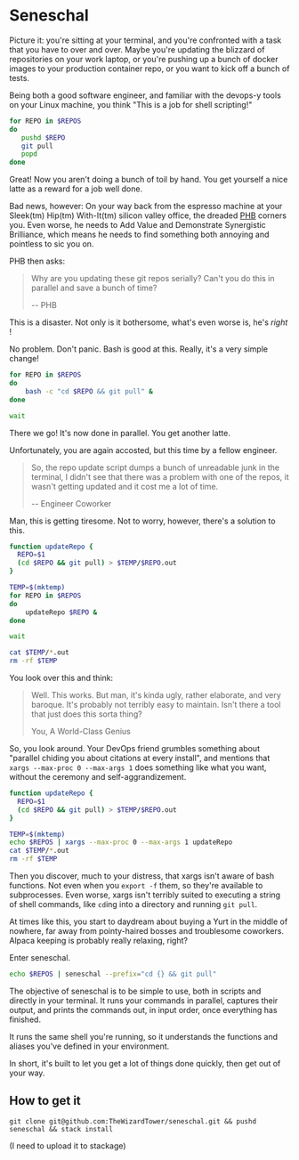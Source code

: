 # Seneschal

Picture it: you're sitting at your terminal, and you're confronted with a task
that you have to over and over. Maybe you're updating the blizzard of
repositories on your work laptop, or you're pushing up a bunch of docker images
to your production container repo, or you want to kick off a bunch of tests.

Being both a good software engineer, and familiar with the devops-y tools on
your Linux machine, you think "This is a job for shell scripting!"

```bash
for REPO in $REPOS
do
   pushd $REPO
   git pull
   popd
done
```

Great! Now you aren't doing a bunch of toil by hand. You get yourself a nice
latte as a reward for a job well done.

Bad news, however: On your way back from the espresso machine at your Sleek(tm)
Hip(tm) With-It(tm) silicon valley office, the dreaded
[PHB](https://en.wikipedia.org/wiki/Pointy-haired_Boss) corners you. Even
worse, he needs to Add Value and Demonstrate Synergistic Brilliance, which
means he needs to find something both annoying and pointless to sic you on.

PHB then asks:

> Why are you updating these git repos serially? Can't you do this in parallel and save a bunch of time?
>
> -- PHB

This is a disaster. Not only is it bothersome, what's even worse is, he's _right_ !

No problem. Don't panic. Bash is good at this. Really, it's a very simple change!


```bash
for REPO in $REPOS
do
    bash -c "cd $REPO && git pull" &
done

wait
```

There we go! It's now done in parallel. You get another latte.

Unfortunately, you are again accosted, but this time by a fellow engineer.

> So, the repo update script dumps a bunch of unreadable junk in the terminal, I didn't see that there was a problem with one of the repos, it wasn't getting updated and it cost me a lot of time.
>
> -- Engineer Coworker

Man, this is getting tiresome. Not to worry, however, there's a solution to this.

```bash
function updateRepo {
  REPO=$1
  (cd $REPO && git pull) > $TEMP/$REPO.out
}

TEMP=$(mktemp)
for REPO in $REPOS
do
    updateRepo $REPO &
done

wait

cat $TEMP/*.out
rm -rf $TEMP
```

You look over this and think:

> Well. This works. But man, it's kinda ugly, rather elaborate, and very
> baroque. It's probably not terribly easy to maintain. Isn't there a tool that
> just does this sorta thing?
>
> You, A World-Class Genius

So, you look around. Your DevOps friend grumbles something about "parallel
chiding you about citations at every install", and mentions that `xargs
--max-proc 0 --max-args 1` does something like what you want, without the
ceremony and self-aggrandizement.

```bash
function updateRepo {
  REPO=$1
  (cd $REPO && git pull) > $TEMP/$REPO.out
}

TEMP=$(mktemp)
echo $REPOS | xargs --max-proc 0 --max-args 1 updateRepo
cat $TEMP/*.out
rm -rf $TEMP
```

Then you discover, much to your distress, that xargs isn't aware of bash
functions. Not even when you `export -f` them, so they're available to
subprocesses. Even worse, xargs isn't terribly suited to executing a string of
shell commands, like `cd`ing into a directory and running `git pull`.

At times like this, you start to daydream about buying a Yurt in the middle of
nowhere, far away from pointy-haired bosses and troublesome coworkers. Alpaca
keeping is probably really relaxing, right?

Enter seneschal.

```bash
echo $REPOS | seneschal --prefix="cd {} && git pull"
```

The objective of seneschal is to be simple to use, both in scripts and directly
in your terminal. It runs your commands in parallel, captures their output, and
prints the commands out, in input order, once everything has finished.

It runs the same shell you're running, so it understands the functions and
aliases you've defined in your environment.

In short, it's built to let you get a lot of things done quickly, then get out
of your way.

## How to get it

`git clone git@github.com:TheWizardTower/seneschal.git && pushd seneschal && stack install`

(I need to upload it to stackage)
